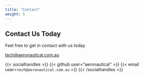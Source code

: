 ```yaml
---
title: "Contact"
weight: 5
---
```


## Contact Us Today

Feel free to get in contact with us today 

tech@aeronautical.com.au

{{< socialhandles >}}
    {{< github user="aeronautical" >}}
     {{< email user=`tech@aeronautical.com.au` >}}
{{< /socialhandles >}}
